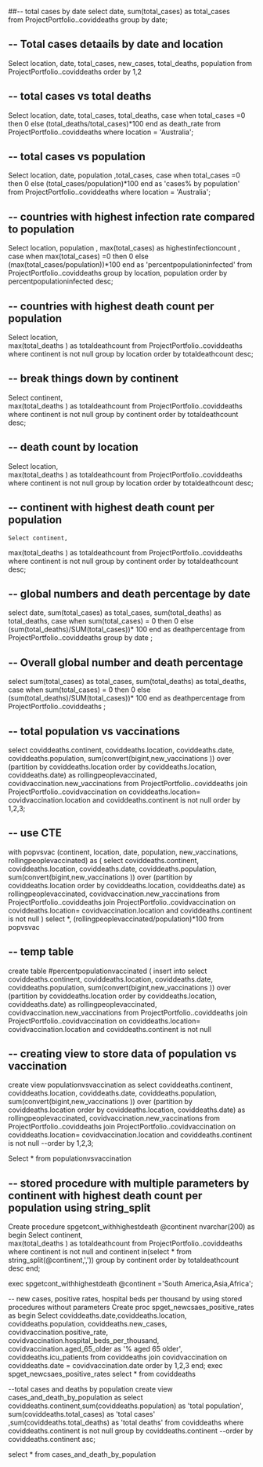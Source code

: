 
##-- total cases by date
select date, sum(total_cases) as total_cases  
from ProjectPortfolio..coviddeaths
 group by date;

## -- Total cases detaails by date and location
Select location, date, total_cases, new_cases, total_deaths, population
from ProjectPortfolio..coviddeaths
order by 1,2
## -- total cases vs total deaths

 Select location, date, total_cases,  total_deaths, 
 case 
 when total_cases =0 then 0
 else (total_deaths/total_cases)*100 
 end as death_rate
from ProjectPortfolio..coviddeaths
where location = 'Australia';

## -- total cases vs population

Select location, date, population ,total_cases, 
 case 
 when total_cases =0 then 0
 else (total_cases/population)*100
 end as 'cases% by population'
from ProjectPortfolio..coviddeaths
where location = 'Australia';

## --  countries with highest infection rate compared to population
Select location,  population ,
max(total_cases) as highestinfectioncount ,
 case 
 when max(total_cases) =0 then 0
 else (max(total_cases/population))*100
 end as 'percentpopulationinfected'
from ProjectPortfolio..coviddeaths
group by location, population
order by percentpopulationinfected desc;


## -- countries with highest death count per population
  Select location,  
max(total_deaths ) as totaldeathcount 
from ProjectPortfolio..coviddeaths
where continent is not null
group by location
order by totaldeathcount desc;

## -- break things down by continent
 Select continent,  
max(total_deaths ) as totaldeathcount 
from ProjectPortfolio..coviddeaths
where continent is not null
group by continent
order by totaldeathcount desc;

 ## -- death count by location
  Select location,  
max(total_deaths ) as totaldeathcount 
from ProjectPortfolio..coviddeaths
where continent is not null
group by location
order by totaldeathcount desc;

## -- continent with highest death count per population
    Select continent,  
max(total_deaths ) as totaldeathcount 
from ProjectPortfolio..coviddeaths
where continent is not null
group by continent
order by totaldeathcount desc;

## -- global numbers and death percentage by date

select date, sum(total_cases) as total_cases, sum(total_deaths) as total_deaths,
case
when sum(total_cases) = 0 then 0
 else (sum(total_deaths)/SUM(total_cases))* 100 
 end as deathpercentage
from ProjectPortfolio..coviddeaths
group by date 
;

## -- Overall global number and death percentage 
 select  sum(total_cases) as total_cases, sum(total_deaths) as total_deaths,
case
when sum(total_cases) = 0 then 0
 else (sum(total_deaths)/SUM(total_cases))* 100 
 end as deathpercentage
from ProjectPortfolio..coviddeaths 
;

## -- total population vs vaccinations

select coviddeaths.continent, coviddeaths.location, coviddeaths.date, coviddeaths.population,
sum(convert(bigint,new_vaccinations ))  over (partition by coviddeaths.location order by coviddeaths.location, coviddeaths.date) as 
rollingpeoplevaccinated,
covidvaccination.new_vaccinations
from ProjectPortfolio..coviddeaths
join ProjectPortfolio..covidvaccination
on coviddeaths.location= covidvaccination.location
and coviddeaths.continent is not null
order by 1,2,3;

## -- use CTE
with popvsvac (continent, location, date, population, new_vaccinations, rollingpeoplevaccinated)
as
(
select coviddeaths.continent, coviddeaths.location, coviddeaths.date, coviddeaths.population,
sum(convert(bigint,new_vaccinations ))  over (partition by coviddeaths.location order by coviddeaths.location, coviddeaths.date) as 
rollingpeoplevaccinated,
covidvaccination.new_vaccinations
from ProjectPortfolio..coviddeaths
join ProjectPortfolio..covidvaccination
on coviddeaths.location= covidvaccination.location
and coviddeaths.continent is not null
)
select *, (rollingpeoplevaccinated/population)*100
from popvsvac

## -- temp table
create table #percentpopulationvaccinated
(
insert into 
select coviddeaths.continent, coviddeaths.location, coviddeaths.date, coviddeaths.population,
sum(convert(bigint,new_vaccinations ))  over (partition by coviddeaths.location order by coviddeaths.location, coviddeaths.date) as 
rollingpeoplevaccinated,
covidvaccination.new_vaccinations
from ProjectPortfolio..coviddeaths
join ProjectPortfolio..covidvaccination
on coviddeaths.location= covidvaccination.location
and coviddeaths.continent is not null


## -- creating view to store data of population vs vaccination


create view populationvsvaccination
as
select coviddeaths.continent, coviddeaths.location, coviddeaths.date, coviddeaths.population,
sum(convert(bigint,new_vaccinations ))  over (partition by coviddeaths.location order by coviddeaths.location, coviddeaths.date) as 
rollingpeoplevaccinated,
covidvaccination.new_vaccinations
from ProjectPortfolio..coviddeaths
join ProjectPortfolio..covidvaccination
on coviddeaths.location= covidvaccination.location
and coviddeaths.continent is not null
--order by 1,2,3;

Select * from populationvsvaccination

## -- stored procedure with multiple parameters by continent with highest death count per population using string_split
   Create procedure spgetcont_withhighestdeath
   @continent nvarchar(200)
   as
   begin
   Select continent,  
max(total_deaths ) as totaldeathcount 
from ProjectPortfolio..coviddeaths
where continent is not null and continent in(select * from string_split(@continent,',')) 
group by continent
order by totaldeathcount desc
end;

exec spgetcont_withhighestdeath @continent ='South America,Asia,Africa';

-- new cases, positive rates, hospital beds per thousand by using stored procedures without parameters
Create proc spget_newcsaes_positive_rates
as
begin
Select  coviddeaths.date,coviddeaths.location, coviddeaths.population, coviddeaths.new_cases, covidvaccination.positive_rate, covidvaccination.hospital_beds_per_thousand,
covidvaccination.aged_65_older as '% aged 65 older', coviddeaths.icu_patients 
from coviddeaths
join covidvaccination
on coviddeaths.date = covidvaccination.date
order by 1,2,3
end;
exec  spget_newcsaes_positive_rates
select * from coviddeaths

--total cases and deaths by	population
create view cases_and_death_by_population
as
select coviddeaths.continent,sum(coviddeaths.population) as 'total population', 
sum(coviddeaths.total_cases) as 'total cases' ,sum(coviddeaths.total_deaths) as 'total deaths'
from coviddeaths
where coviddeaths.continent is not null
group by coviddeaths.continent 
--order by coviddeaths.continent asc;

select * from cases_and_death_by_population
